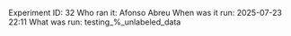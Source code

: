 Experiment ID: 32
Who ran it: Afonso Abreu
When was it run: 2025-07-23 22:11
What was run: testing_%_unlabeled_data
